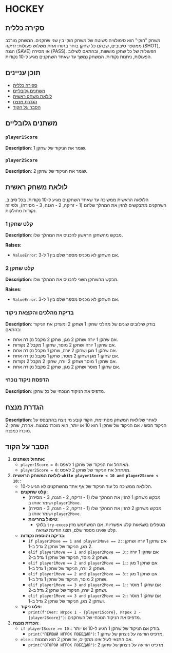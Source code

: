 # HOCKEY

## סקירה כללית

משחק "הוקי" הוא סימולציה פשוטה של משחק הוקי בין שני שחקנים. המשחק מורכב ממספר סיבובים, שבהם כל שחקן בוחר בתורו אחת משלוש פעולות: זריקה (SHOT), הגנה (SAVE) או מסירה (PASS). הפעולות של כל שחקן מושווות, ובהתאם לשילוב הפעולות, ניתנות נקודות. המשחק נמשך עד שאחד השחקנים מגיע ל-10 נקודות.

## תוכן עניינים

- [סקירה כללית](#סקירה-כללית)
- [משתנים גלובליים](#משתנים-גלובליים)
- [לולאת משחק ראשית](#לולאת-משחק-ראשית)
- [הגדרת מנצח](#הגדרת-מנצח)
- [הסבר על הקוד](#הסבר-על-הקוד)

## משתנים גלובליים

### `player1Score`

**Description**: שומר את הניקוד של שחקן 1.

### `player2Score`

**Description**: שומר את הניקוד של שחקן 2.

## לולאת משחק ראשית

הלולאה הראשית ממשיכה עד שאחד השחקנים מגיע ל-10 נקודות.
בכל סיבוב, השחקנים מתבקשים להזין את המהלך שלהם (1 - זריקה, 2 - הגנה, 3 - מסירה), ולפי זה נקודות מחולקות.

### קלט שחקן 1

**Description**: מבקש מהשחקן הראשון להכניס את המהלך שלו.

**Raises**:
- `ValueError`: אם השחקן לא מכניס מספר שלם בין 1 ל-3.

### קלט שחקן 2

**Description**: מבקש מהשחקן השני להכניס את המהלך שלו.

**Raises**:
- `ValueError`: אם השחקן לא מכניס מספר שלם בין 1 ל-3.

### בדיקת מהלכים והקצאת ניקוד

**Description**: בודק שילובים שונים של מהלכי שחקן 1 ושחקן 2 ומעדכן את הניקוד בהתאם:
  - אם שחקן 1 יורה ושחקן 2 מגן, שחקן 2 מקבל נקודה אחת.
  - אם שחקן 1 יורה ושחקן 2 מוסר, שחקן 1 מקבל 2 נקודות.
  - אם שחקן 1 מגן ושחקן 2 יורה, שחקן 1 מקבל נקודה אחת.
  - אם שחקן 1 מגן ושחקן 2 מוסר, שחקן 1 מקבל נקודה אחת.
  - אם שחקן 1 מוסר ושחקן 2 יורה, שחקן 2 מקבל 2 נקודות.
  - אם שחקן 1 מוסר ושחקן 2 מגן, שחקן 2 מקבל נקודה אחת.

### הדפסת ניקוד נוכחי

**Description**: מדפיס את הניקוד הנוכחי של כל שחקן.

## הגדרת מנצח

**Description**: לאחר שלולאת המשחק מסתיימת, הקוד קובע מי ניצח בהתבסס על הניקוד הסופי. אם הניקוד של שחקן 1 הוא 10 או יותר, הוא מוכרז כמנצח. אחרת, שחקן 2 מוכרז כמנצח.

## הסבר על הקוד

1.  **אתחול משתנים**:
    - `player1Score = 0`: מאתחל את הניקוד של שחקן 1 לאפס.
    - `player2Score = 0`: מאתחל את הניקוד של שחקן 2 לאפס.
2.  **לולאת המשחק הראשית `while player1Score < 10 and player2Score < 10:`**:
    - הלולאה ממשיכה כל עוד הניקוד של אף אחד מהשחקנים לא הגיע ל-10.
    - **קלט שחקנים**:
      - מבקש משחקן 1 להזין את המהלך שלו (1 - זריקה, 2 - הגנה, 3 - מסירה) ושומר אותו ב `player1Move`.
      - מבקש משחקן 2 להזין את המהלך שלו (1 - זריקה, 2 - הגנה, 3 - מסירה) ושומר אותו ב `player2Move`.
      - **טיפול בחריגות**:
        - בלוקי `try-excep` מטפלים בשגיאות קלט אפשריות. אם המשתמש מזין קלט שאינו מספר שלם, תוצג הודעת שגיאה.
    - **בדיקה והוספת נקודות**:
      - `if player1Move == 1 and player2Move == 2:`: אם שחקן 1 יורה ושחקן 2 מגן, הניקוד של שחקן 2 גדל ב-1.
      - `elif player1Move == 1 and player2Move == 3:`: אם שחקן 1 יורה ושחקן 2 מוסר, הניקוד של שחקן 1 גדל ב-2.
      - `elif player1Move == 2 and player2Move == 1:`: אם שחקן 1 מגן ושחקן 2 יורה, הניקוד של שחקן 1 גדל ב-1.
      - `elif player1Move == 2 and player2Move == 3:`: אם שחקן 1 מגן ושחקן 2 מוסר, הניקוד של שחקן 1 גדל ב-1.
      - `elif player1Move == 3 and player2Move == 1:`: אם שחקן 1 מוסר ושחקן 2 יורה, הניקוד של שחקן 2 גדל ב-2.
      - `elif player1Move == 3 and player2Move == 2:`: אם שחקן 1 מוסר ושחקן 2 מגן, הניקוד של שחקן 2 גדל ב-1.
    - **פלט ניקוד**:
      - `print(f"Счет: Игрок 1 - {player1Score}, Игрок 2 - {player2Score}")`: מדפיס את הניקוד הנוכחי של השחקנים.
3.  **הכרזת מנצח**:
    - `if player1Score >= 10:`: בודק אם הניקוד של שחקן 1 הגיע ל-10 או יותר.
      - `print("ПЕРВЫЙ ИГРОК ПОБЕДИЛ")`: מדפיס הודעה על ניצחון של שחקן 1.
    - `else:`: אם התנאי לעיל אינו מתקיים, אז שחקן 2 הוא המנצח.
      - `print("ВТОРОЙ ИГРОК ПОБЕДИЛ")`: מדפיס הודעה על ניצחון של שחקן 2.